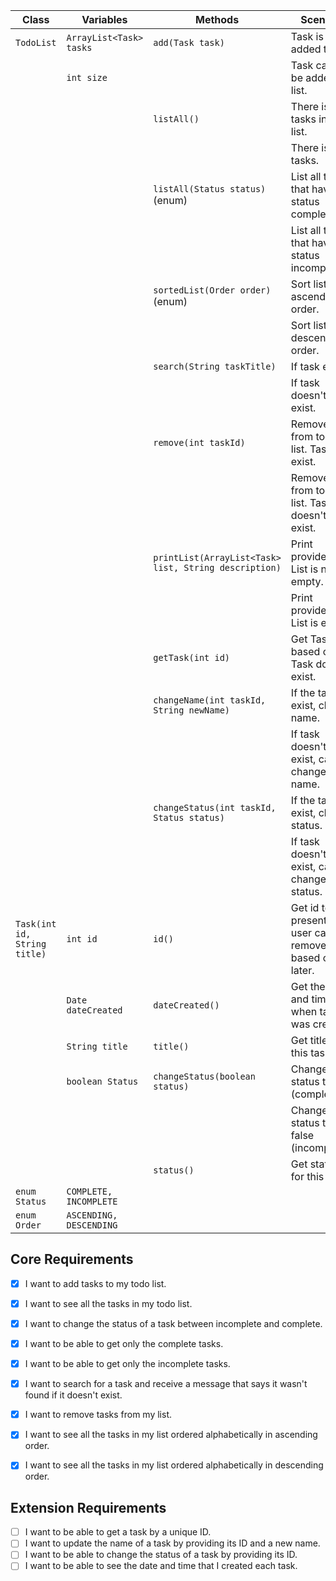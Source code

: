 | Class                        | Variables               | Methods                                               | Scenario                                                        | Outputs                              |
|------------------------------|-------------------------|-------------------------------------------------------|-----------------------------------------------------------------|--------------------------------------|
| `TodoList`                   | `ArrayList<Task> tasks` | `add(Task task)`                                      | Task is added to list.                                          | true                                 |
|                              | `int size`              |                                                       | Task can't be added to list.                                    | false                                |
|                              |                         | `listAll()`                                           | There is tasks in todo list.                                    | List, all tasks                      |
|                              |                         |                                                       | There is no tasks.                                              | Show message                         |
|                              |                         | `listAll(Status status)` (enum)                       | List all tasks that have status completed.                      | List, only tasks that are complete   |
|                              |                         |                                                       | List all tasks that have status incompleted.                    | List, only tasks that are incomplete |
|                              |                         | `sortedList(Order order)` (enum)                      | Sort list in ascending order.                                   | Sorted list, ascending               |
|                              |                         |                                                       | Sort list in descending order.                                  | Sorted list, descending              |
|                              |                         | `search(String taskTitle)`                            | If task exist.                                                  | true; Show task                      |
|                              |                         |                                                       | If task doesn't exist.                                          | false; Show error message            |
|                              |                         | `remove(int taskId)`                                  | Remove task from todo list. Task exist.                         | true                                 |
|                              |                         |                                                       | Remove task from todo list. Task doesn't exist.                 | false                                |
|                              |                         | `printList(ArrayList<Task> list, String description)` | Print provided list. List is not empty.                         | Printed list                         |
|                              |                         |                                                       | Print provided list. List is empty.                             | Printed empty list with message      |
|                              |                         | `getTask(int id)`                                     | Get Task based on id. Task doesn't exist.                       | Task / null                          |
|                              |                         | `changeName(int taskId, String newName)`              | If the task exist, change name.                                 | true                                 |
|                              |                         |                                                       | If task doesn't exist, can't change name.                       | false                                |
|                              |                         | `changeStatus(int taskId, Status status)`             | If the task exist, change status.                               | true                                 |
|                              |                         |                                                       | If task doesn't exist, can't change status.                     | false                                |
| `Task(int id, String title)` | `int id`                | `id()`                                                | Get id to present id so user can remove task based on id later. | int                                  |
|                              | `Date dateCreated`      | `dateCreated()`                                       | Get the date and time for when task was created.                | Date/Timestamp                       |
|                              | `String title`          | `title()`                                             | Get title of this task.                                         | String                               |
|                              | `boolean Status`        | `changeStatus(boolean status)`                        | Change status to true (complete).                               | -                                    |
|                              |                         |                                                       | Change status to false (incomplete).                            | -                                    |
|                              |                         | `status()`                                            | Get status for this task.                                       | true/false                           |
| `enum Status`                | `COMPLETE, INCOMPLETE`  |                                                       |                                                                 |                                      |
| `enum Order`                 | `ASCENDING, DESCENDING` |                                                       |                                                                 |                                      |


## Core Requirements
- [x] I want to add tasks to my todo list.
- [x] I want to see all the tasks in my todo list.
- [x] I want to change the status of a task between incomplete and complete.
- [x] I want to be able to get only the complete tasks.
- [x] I want to be able to get only the incomplete tasks.
- [x] I want to search for a task and receive a message that says it wasn't found if it doesn't exist.
- [x] I want to remove tasks from my list.
- [x] I want to see all the tasks in my list ordered alphabetically in ascending order.
- [x] I want to see all the tasks in my list ordered alphabetically in descending order.


## Extension Requirements
- [ ] I want to be able to get a task by a unique ID.
- [ ] I want to update the name of a task by providing its ID and a new name.
- [ ] I want to be able to change the status of a task by providing its ID.
- [ ] I want to be able to see the date and time that I created each task.